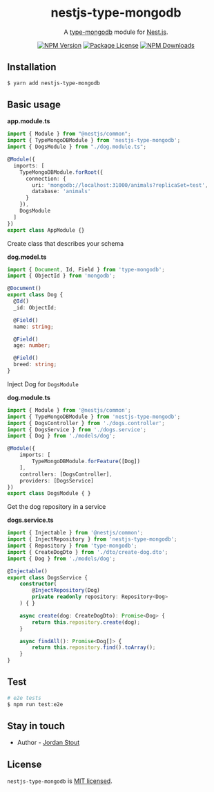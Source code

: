<h1 align="center" style="border-bottom: none;">nestjs-type-mongodb</h1>
<p align="center">
    A <a href="https://github.com/j/type-mongodb">type-mongodb</a> module for <a href="https://github.com/nestjs/nest">Nest.js</a>.
</p>

<p align="center">
    <a href="https://www.npmjs.com/~jrdn" target="_blank"><img src="https://img.shields.io/npm/v/nestjs-type-mongodb.svg" alt="NPM Version" /></a>
    <a href="https://www.npmjs.com/~jrdn" target="_blank"><img src="https://img.shields.io/npm/l/nestjs-type-mongodb.svg" alt="Package License" /></a>
    <a href="https://www.npmjs.com/~jrdn" target="_blank"><img src="https://img.shields.io/npm/dm/nestjs-type-mongodb.svg" alt="NPM Downloads" /></a>
</p>

## Installation

```bash
$ yarn add nestjs-type-mongodb
```

## Basic usage

**app.module.ts**

```typescript
import { Module } from "@nestjs/common";
import { TypeMongoDBModule } from 'nestjs-type-mongodb';
import { DogsModule } from "./dog.module.ts";

@Module({
  imports: [
    TypeMongoDBModule.forRoot({
      connection: {
        uri: 'mongodb://localhost:31000/animals?replicaSet=test',
        database: 'animals'
      }
    }),
    DogsModule
  ]
})
export class AppModule {}
```

Create class that describes your schema

**dog.model.ts**

```typescript
import { Document, Id, Field } from 'type-mongodb';
import { ObjectId } from 'mongodb';

@Document()
export class Dog {
  @Id()
  _id: ObjectId;

  @Field()
  name: string;

  @Field()
  age: number;

  @Field()
  breed: string;
}
```

Inject Dog for `DogsModule`

**dog.module.ts**

```typescript
import { Module } from '@nestjs/common';
import { TypeMongoDBModule } from 'nestjs-type-mongodb';
import { DogsController } from './dogs.controller';
import { DogsService } from './dogs.service';
import { Dog } from './models/dog';

@Module({
    imports: [
        TypeMongoDBModule.forFeature([Dog])
    ],
    controllers: [DogsController],
    providers: [DogsService]
})
export class DogsModule { }
```

Get the dog repository in a service

**dogs.service.ts**

```typescript
import { Injectable } from '@nestjs/common';
import { InjectRepository } from 'nestjs-type-mongodb';
import { Repository } from 'type-mongodb';
import { CreateDogDto } from './dto/create-dog.dto';
import { Dog } from './models/dog';

@Injectable()
export class DogsService {
    constructor(
        @InjectRepository(Dog)
        private readonly repository: Repository<Dog>
    ) { }

    async create(dog: CreateDogDto): Promise<Dog> {
        return this.repository.create(dog);
    }

    async findAll(): Promise<Dog[]> {
        return this.repository.find().toArray();
    }
}
```


## Test

```bash
# e2e tests
$ npm run test:e2e
```

## Stay in touch

- Author - [Jordan Stout](https://github.com/j)

## License

`nestjs-type-mongodb` is [MIT licensed](LICENSE).